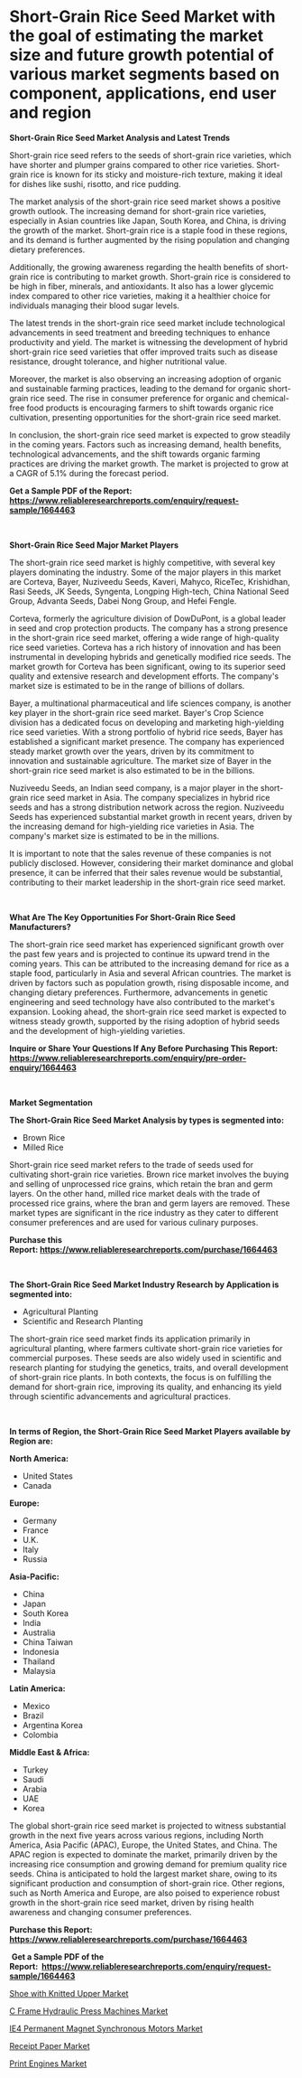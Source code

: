 <p><h1>Short-Grain Rice Seed Market with the goal of estimating the market size and future growth potential of various market segments based on component, applications, end user and region</h1></p><p><strong>Short-Grain Rice Seed Market Analysis and Latest Trends</strong></p>
<p><p>Short-grain rice seed refers to the seeds of short-grain rice varieties, which have shorter and plumper grains compared to other rice varieties. Short-grain rice is known for its sticky and moisture-rich texture, making it ideal for dishes like sushi, risotto, and rice pudding.</p><p>The market analysis of the short-grain rice seed market shows a positive growth outlook. The increasing demand for short-grain rice varieties, especially in Asian countries like Japan, South Korea, and China, is driving the growth of the market. Short-grain rice is a staple food in these regions, and its demand is further augmented by the rising population and changing dietary preferences.</p><p>Additionally, the growing awareness regarding the health benefits of short-grain rice is contributing to market growth. Short-grain rice is considered to be high in fiber, minerals, and antioxidants. It also has a lower glycemic index compared to other rice varieties, making it a healthier choice for individuals managing their blood sugar levels.</p><p>The latest trends in the short-grain rice seed market include technological advancements in seed treatment and breeding techniques to enhance productivity and yield. The market is witnessing the development of hybrid short-grain rice seed varieties that offer improved traits such as disease resistance, drought tolerance, and higher nutritional value.</p><p>Moreover, the market is also observing an increasing adoption of organic and sustainable farming practices, leading to the demand for organic short-grain rice seed. The rise in consumer preference for organic and chemical-free food products is encouraging farmers to shift towards organic rice cultivation, presenting opportunities for the short-grain rice seed market.</p><p>In conclusion, the short-grain rice seed market is expected to grow steadily in the coming years. Factors such as increasing demand, health benefits, technological advancements, and the shift towards organic farming practices are driving the market growth. The market is projected to grow at a CAGR of 5.1% during the forecast period.</p></p>
<p><strong>Get a Sample PDF of the Report:&nbsp; <a href="https://www.reliableresearchreports.com/enquiry/request-sample/1664463">https://www.reliableresearchreports.com/enquiry/request-sample/1664463</a></strong></p>
<p>&nbsp;</p>
<p><strong>Short-Grain Rice Seed Major Market Players</strong></p>
<p><p>The short-grain rice seed market is highly competitive, with several key players dominating the industry. Some of the major players in this market are Corteva, Bayer, Nuziveedu Seeds, Kaveri, Mahyco, RiceTec, Krishidhan, Rasi Seeds, JK Seeds, Syngenta, Longping High-tech, China National Seed Group, Advanta Seeds, Dabei Nong Group, and Hefei Fengle.</p><p>Corteva, formerly the agriculture division of DowDuPont, is a global leader in seed and crop protection products. The company has a strong presence in the short-grain rice seed market, offering a wide range of high-quality rice seed varieties. Corteva has a rich history of innovation and has been instrumental in developing hybrids and genetically modified rice seeds. The market growth for Corteva has been significant, owing to its superior seed quality and extensive research and development efforts. The company's market size is estimated to be in the range of billions of dollars.</p><p>Bayer, a multinational pharmaceutical and life sciences company, is another key player in the short-grain rice seed market. Bayer's Crop Science division has a dedicated focus on developing and marketing high-yielding rice seed varieties. With a strong portfolio of hybrid rice seeds, Bayer has established a significant market presence. The company has experienced steady market growth over the years, driven by its commitment to innovation and sustainable agriculture. The market size of Bayer in the short-grain rice seed market is also estimated to be in the billions.</p><p>Nuziveedu Seeds, an Indian seed company, is a major player in the short-grain rice seed market in Asia. The company specializes in hybrid rice seeds and has a strong distribution network across the region. Nuziveedu Seeds has experienced substantial market growth in recent years, driven by the increasing demand for high-yielding rice varieties in Asia. The company's market size is estimated to be in the millions.</p><p>It is important to note that the sales revenue of these companies is not publicly disclosed. However, considering their market dominance and global presence, it can be inferred that their sales revenue would be substantial, contributing to their market leadership in the short-grain rice seed market.</p></p>
<p>&nbsp;</p>
<p><strong>What Are The Key Opportunities For Short-Grain Rice Seed Manufacturers?</strong></p>
<p><p>The short-grain rice seed market has experienced significant growth over the past few years and is projected to continue its upward trend in the coming years. This can be attributed to the increasing demand for rice as a staple food, particularly in Asia and several African countries. The market is driven by factors such as population growth, rising disposable income, and changing dietary preferences. Furthermore, advancements in genetic engineering and seed technology have also contributed to the market's expansion. Looking ahead, the short-grain rice seed market is expected to witness steady growth, supported by the rising adoption of hybrid seeds and the development of high-yielding varieties.</p></p>
<p><strong>Inquire or Share Your Questions If Any Before Purchasing This Report: <a href="https://www.reliableresearchreports.com/enquiry/pre-order-enquiry/1664463">https://www.reliableresearchreports.com/enquiry/pre-order-enquiry/1664463</a></strong></p>
<p>&nbsp;</p>
<p><strong>Market Segmentation</strong></p>
<p><strong>The Short-Grain Rice Seed Market Analysis by types is segmented into:</strong></p>
<p><ul><li>Brown Rice</li><li>Milled Rice</li></ul></p>
<p><p>Short-grain rice seed market refers to the trade of seeds used for cultivating short-grain rice varieties. Brown rice market involves the buying and selling of unprocessed rice grains, which retain the bran and germ layers. On the other hand, milled rice market deals with the trade of processed rice grains, where the bran and germ layers are removed. These market types are significant in the rice industry as they cater to different consumer preferences and are used for various culinary purposes.</p></p>
<p><strong>Purchase this Report:&nbsp;<a href="https://www.reliableresearchreports.com/purchase/1664463">https://www.reliableresearchreports.com/purchase/1664463</a></strong></p>
<p>&nbsp;</p>
<p><strong>The Short-Grain Rice Seed Market Industry Research by Application is segmented into:</strong></p>
<p><ul><li>Agricultural Planting</li><li>Scientific and Research Planting</li></ul></p>
<p><p>The short-grain rice seed market finds its application primarily in agricultural planting, where farmers cultivate short-grain rice varieties for commercial purposes. These seeds are also widely used in scientific and research planting for studying the genetics, traits, and overall development of short-grain rice plants. In both contexts, the focus is on fulfilling the demand for short-grain rice, improving its quality, and enhancing its yield through scientific advancements and agricultural practices.</p></p>
<p>&nbsp;</p>
<p><strong>In terms of Region, the Short-Grain Rice Seed Market Players available by Region are:</strong></p>
<p>
    <p> <strong> North America: </strong>
        <ul>
            <li>United States</li>
            <li>Canada</li>
        </ul>
        </p> 
    <p> <strong> Europe: </strong>
        <ul>
            <li>Germany</li>
            <li>France</li>
            <li>U.K.</li>
            <li>Italy</li>
            <li>Russia</li>
        </ul>
        </p> 
    <p> <strong> Asia-Pacific: </strong>
        <ul>
            <li>China</li>
            <li>Japan</li>
            <li>South Korea</li>
            <li>India</li>
            <li>Australia</li>
            <li>China Taiwan</li>
            <li>Indonesia</li>
            <li>Thailand</li>
            <li>Malaysia</li>
        </ul>
        </p> 
    <p> <strong> Latin America: </strong>
        <ul>
            <li>Mexico</li>
            <li>Brazil</li>
            <li>Argentina Korea</li>
            <li>Colombia</li>
        </ul>
        </p> 
    <p> <strong> Middle East & Africa: </strong>
        <ul>
            <li>Turkey</li>
            <li>Saudi</li>
            <li>Arabia</li>
            <li>UAE</li>
            <li>Korea</li>
        </ul>
    </p>
    </p>
<p><p>The global short-grain rice seed market is projected to witness substantial growth in the next five years across various regions, including North America, Asia Pacific (APAC), Europe, the United States, and China. The APAC region is expected to dominate the market, primarily driven by the increasing rice consumption and growing demand for premium quality rice seeds. China is anticipated to hold the largest market share, owing to its significant production and consumption of short-grain rice. Other regions, such as North America and Europe, are also poised to experience robust growth in the short-grain rice seed market, driven by rising health awareness and changing consumer preferences.</p></p>
<p><strong>Purchase this Report: <a href="https://www.reliableresearchreports.com/purchase/1664463">https://www.reliableresearchreports.com/purchase/1664463</a></strong></p>
<p>&nbsp;<strong>Get a Sample PDF of the Report:&nbsp;&nbsp;<a href="https://www.reliableresearchreports.com/enquiry/request-sample/1664463">https://www.reliableresearchreports.com/enquiry/request-sample/1664463</a></strong></p>
<p><strong></strong></p>
<p><p><a href="https://www.linkedin.com/pulse/shoe-knitted-upper-market-size-growth-forecast-from-2023/">Shoe with Knitted Upper Market</a></p><p><a href="https://www.linkedin.com/pulse/c-frame-hydraulic-press-machines-market-share-amp-new-trends/">C Frame Hydraulic Press Machines Market</a></p><p><a href="https://www.linkedin.com/pulse/decoding-ie4-permanent-magnet-synchronous-motors-market/">IE4 Permanent Magnet Synchronous Motors Market</a></p><p><a href="https://medium.com/@karinaokon2662/receipt-paper-market-size-growth-forecast-2023-2030-92b407e714ed">Receipt Paper Market</a></p><p><a href="https://medium.com/@serenaframi/print-engines-market-size-growth-forecast-2023-2030-0fad6b8174fc">Print Engines Market</a></p></p>